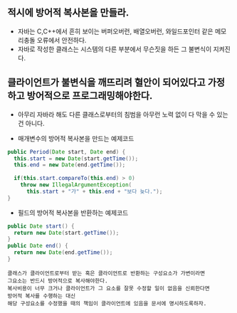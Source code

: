 ## 적시에 방어적 복사본을 만들라.
  - 자바는 C,C++에서 흔히 보이는 버퍼오버런, 배열오버런, 와일드포인터 같은 메모리충돌 오류에서 안전하다.
  - 자바로 작성한 클래스는 시스템의 다른 부분에서 무슨짓을 하든 그 불변식이 지켜진다.

## 클라이언트가 불변식을 깨뜨리려 혈안이 되어있다고 가정하고 방어적으로 프로그래밍해야한다.
  - 아무리 자바라 해도 다른 클래스로부터의 침범을 아무런 노력 없이 다 막을 수 있는건 아니다.
  
  - 매개변수의 방어적 복사본을 만드는 예제코드
  ```java
  public Period(Date start, Date end) {
    this.start = new Date(start.getTime());
    this.end = new Date(end.getTime());
    
    if(this.start.compareTo(this.end) > 0)
      throw new IllegalArgumentException(
        this.start + "가" + this.end + "보다 늦다.");
  }
  ```
  
  - 필드의 방어적 복사본을 반환하는 예제코드
  ```java
  public Date start() {
    return new Date(start.getTime());
  }
  public Date end() {
    return new Date(end.getTime());
  }
  ```
  ```
  클래스가 클라이언트로부터 받는 혹은 클라이언트로 반환하는 구성요소가 가변이라면
  그요소는 반드시 방어적으로 복사해야한다.
  복사비용이 너무 크거나 클라이언트가 그 요소를 잘못 수정할 일이 없음을 신뢰한다면
  방어적 복사를 수행하는 대신
  해당 구성요소를 수정했을 때의 책임이 클라이언트에 있음을 문서에 명시하도록하자.
  ```
